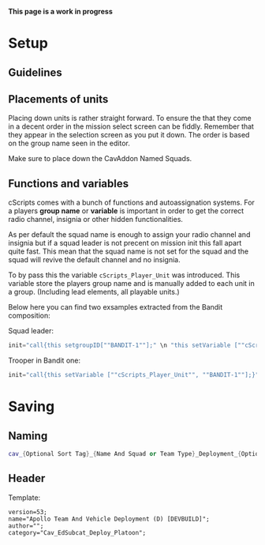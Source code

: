 **This page is a work in progress**
# Setup

## Guidelines

## Placements of units
Placing down units is rather straight forward. To ensure the that they come in a decent order in the mission select screen can be fiddly. Remember that they appear in the selection screen as you put it down. The order is based on the group name seen in the editor.

Make sure to place down the CavAddon Named Squads.

## Functions and variables
cScripts comes with a bunch of functions and autoassignation systems. For a players **group name** or **variable** is important in order to get the correct radio channel, insignia or other hidden functionalities. 

As per default the squad name is enough to assign your radio channel and insignia but if a squad leader is not precent on mission init this fall apart quite fast. This mean that the squad name is not set for the squad and the squad will revive the default channel and no insignia. 

To by pass this the variable `cScripts_Player_Unit` was introduced. This variable store the players group name and is manually added to each unit in a group. (Including lead elements, all playable units.)

Below here you can find two exsamples extracted from the Bandit composition:

Squad leader:
``` cpp
init="call{this setgroupID[""BANDIT-1""];" \n "this setVariable [""cScripts_Player_Unit"", ""BANDIT-1""];}";
```
Trooper in Bandit one:
``` cpp
init="call{this setVariable [""cScripts_Player_Unit"", ""BANDIT-1""];}";
```

# Saving
## Naming
``` cpp
cav_{Optional Sort Tag}_{Name And Squad or Team Type}_Deployment_{Optional Terrain Type}
```

## Header 

Template:
```
version=53;
name="Apollo Team And Vehicle Deployment (D) [DEVBUILD]";
author="";
category="Cav_EdSubcat_Deploy_Platoon";
```

